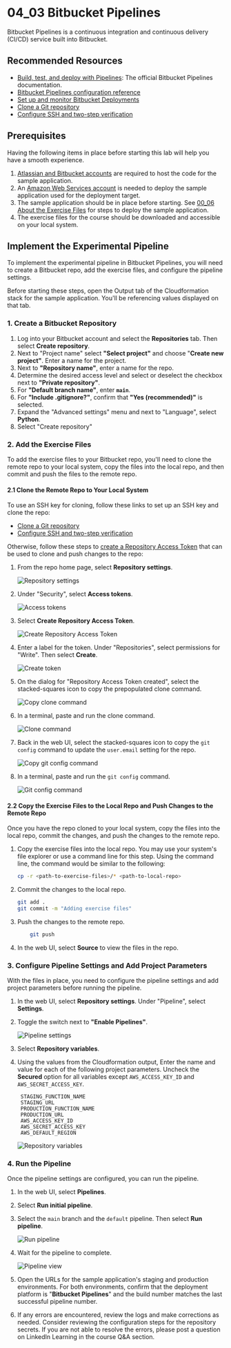 # 04_03 Bitbucket Pipelines
Bitbucket Pipelines is a continuous integration and continuous delivery (CI/CD) service built into Bitbucket.

## Recommended Resources
- [Build, test, and deploy with Pipelines](https://support.atlassian.com/bitbucket-cloud/docs/build-test-and-deploy-with-pipelines/): The official Bitbucket Pipelines documentation.
- [Bitbucket Pipelines configuration reference](https://support.atlassian.com/bitbucket-cloud/docs/bitbucket-pipelines-configuration-reference/)
- [Set up and monitor Bitbucket Deployments](https://support.atlassian.com/bitbucket-cloud/docs/set-up-and-monitor-bitbucket-deployments/)
- [Clone a Git repository](https://support.atlassian.com/bitbucket-cloud/docs/clone-a-git-repository/)
- [Configure SSH and two-step verification](https://support.atlassian.com/bitbucket-cloud/docs/configure-ssh-and-two-step-verification/)

## Prerequisites
Having the following items in place before starting this lab will help you have a smooth experience.

1. [Atlassian and Bitbucket accounts](https://bitbucket.org/product) are required to host the code for the sample application.
2. An [Amazon Web Services account](https://aws.amazon.com/free/) is needed to deploy the sample application used for the deployment target.
3. The sample application should be in place before starting. See [00_06 About the Exercise Files](../../ch0_introduction/00_06_about_the_exercise_files/README.md) for steps to deploy the sample application.
4. The exercise files for the course should be downloaded and accessible on your local system.

## Implement the Experimental Pipeline
To implement the experimental pipeline in Bitbucket Pipelines, you will need to create a Bitbucket repo, add the exercise files, and configure the pipeline settings.

Before starting these steps, open the Output tab of the Cloudformation stack for the sample application. You'll be referencing values displayed on that tab.

### 1. Create a Bitbucket Repository
1. Log into your Bitbucket account and select the **Repositories** tab.  Then select **Create repository**.
1. Next to "Project name" select **"Select project"** and choose "**Create new project"**.  Enter a name for the project.
2. Next to **"Repository name"**, enter a name for the repo.
3. Determine the desired access level and select or deselect the checkbox next to **"Private repository"**.
4. For **"Default branch name"**, enter **`main`**.
5. For **"Include .gitignore?"**, confirm that **"Yes (recommended)"** is selected.
6. Expand the "Advanced settings" menu and next to "Language", select **Python**.
7. Select "Create repository"

### 2. Add the Exercise Files
To add the exercise files to your Bitbucket repo, you'll need to clone the remote repo to your local system, copy the files into the local repo, and then commit and push the files to the remote repo.

#### 2.1 Clone the Remote Repo to Your Local System
To use an SSH key for cloning, follow these links to set up an SSH key and clone the repo:
   - [Clone a Git repository](https://support.atlassian.com/bitbucket-cloud/docs/clone-a-git-repository/)
   - [Configure SSH and two-step verification](https://support.atlassian.com/bitbucket-cloud/docs/configure-ssh-and-two-step-verification/)

Otherwise, follow these steps to [create a Repository Access Token](https://support.atlassian.com/bitbucket-cloud/docs/create-a-repository-access-token/) that can be used to clone and push changes to the repo:

1. From the repo home page, select **Repository settings**.

    ![Repository settings](./create-access-token-00001.png)

1. Under "Security", select **Access tokens**.

    ![Access tokens](./create-access-token-00002.png)

1. Select **Create Repository Access Token**.

    ![Create Repository Access Token](./create-access-token-00004.png)

1. Enter a label for the token.  Under "Repositories", select permissions for "Write".  Then select **Create**.

    ![Create token](./create-access-token-00005.png)


1. On the dialog for "Repository Access Token created", select the stacked-squares icon to copy the prepopulated clone command.

    ![Copy clone command](./create-access-token-00006.png)

1. In a terminal, paste and run the clone command.

    ![Clone command](./create-access-token-00007.png)

1. Back in the web UI, select the stacked-squares icon to copy the `git config` command to update the `user.email` setting for the repo.

    ![Copy git config command](./create-access-token-00008.png)

1. In a terminal, paste and run the `git config` command.

    ![Git config command](./create-access-token-00009.png)

#### 2.2 Copy the Exercise Files to the Local Repo and Push Changes to the Remote Repo
Once you have the repo cloned to your local system, copy the files into the local repo, commit the changes, and push the changes to the remote repo.

1. Copy the exercise files into the local repo. You may use your system's file explorer or use a command line for this step.  Using the command line, the command would be similar to the following:

    ```bash
    cp -r <path-to-exercise-files>/* <path-to-local-repo>
    ```

2. Commit the changes to the local repo.

    ```bash
    git add .
    git commit -m "Adding exercise files"
    ```

3. Push the changes to the remote repo.

    ```bash
        git push
    ```

4. In the web UI, select **Source** to view the files in the repo.

### 3. Configure Pipeline Settings and Add Project Parameters
With the files in place, you need to configure the pipeline settings and add project parameters before running the pipeline.

1. In the web UI, select **Repository settings**.  Under "Pipeline", select **Settings**.
2. Toggle the switch next to **"Enable Pipelines"**.
   
    ![Pipeline settings](./pipeline-settings-00001.png)

3. Select **Repository variables**.
4. Using the values from the Cloudformation output, Enter the name and value for each of the following project parameters.  Uncheck the **Secured** option for all variables except `AWS_ACCESS_KEY_ID` and `AWS_SECRET_ACCESS_KEY`.

        STAGING_FUNCTION_NAME
        STAGING_URL
        PRODUCTION_FUNCTION_NAME
        PRODUCTION_URL    
        AWS_ACCESS_KEY_ID
        AWS_SECRET_ACCESS_KEY
        AWS_DEFAULT_REGION
    
    ![Repository variables](./pipeline-settings-00002.png)


### 4. Run the Pipeline
Once the pipeline settings are configured, you can run the pipeline.

1. In the web UI, select **Pipelines**.
2. Select **Run initial pipeline**.
3. Select the `main` branch and the `default` pipeline.  Then select **Run pipeline**.

    ![Run pipeline](./run-pipeline-00001.png)

4. Wait for the pipeline to complete.

    ![Pipeline view](./run-pipeline-00002.png)

5. Open the URLs for the sample application's staging and production environments. For both environments, confirm that the deployment platform is "**Bitbucket Pipelines**" and the build number matches the last successful pipeline number.
6. If any errors are encountered, review the logs and make corrections as needed. Consider reviewing the configuration steps for the repository secrets. If you are not able to resolve the errors, please post a question on LinkedIn Learning in the course Q&A section.
